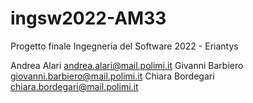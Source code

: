 # ingsw2022-AM33
Progetto finale Ingegneria del Software 2022 - Eriantys

Andrea Alari andrea.alari@mail.polimi.it
Givanni Barbiero giovanni.barbiero@mail.polimi.it
Chiara Bordegari chiara.bordegari@mail.polimi.it
